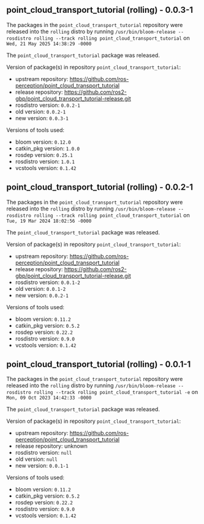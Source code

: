## point_cloud_transport_tutorial (rolling) - 0.0.3-1

The packages in the `point_cloud_transport_tutorial` repository were released into the `rolling` distro by running `/usr/bin/bloom-release --rosdistro rolling --track rolling point_cloud_transport_tutorial` on `Wed, 21 May 2025 14:38:29 -0000`

The `point_cloud_transport_tutorial` package was released.

Version of package(s) in repository `point_cloud_transport_tutorial`:

- upstream repository: https://github.com/ros-perception/point_cloud_transport_tutorial
- release repository: https://github.com/ros2-gbp/point_cloud_transport_tutorial-release.git
- rosdistro version: `0.0.2-1`
- old version: `0.0.2-1`
- new version: `0.0.3-1`

Versions of tools used:

- bloom version: `0.12.0`
- catkin_pkg version: `1.0.0`
- rosdep version: `0.25.1`
- rosdistro version: `1.0.1`
- vcstools version: `0.1.42`


## point_cloud_transport_tutorial (rolling) - 0.0.2-1

The packages in the `point_cloud_transport_tutorial` repository were released into the `rolling` distro by running `/usr/bin/bloom-release --rosdistro rolling --track rolling point_cloud_transport_tutorial` on `Tue, 19 Mar 2024 18:02:56 -0000`

The `point_cloud_transport_tutorial` package was released.

Version of package(s) in repository `point_cloud_transport_tutorial`:

- upstream repository: https://github.com/ros-perception/point_cloud_transport_tutorial
- release repository: https://github.com/ros2-gbp/point_cloud_transport_tutorial-release.git
- rosdistro version: `0.0.1-2`
- old version: `0.0.1-2`
- new version: `0.0.2-1`

Versions of tools used:

- bloom version: `0.11.2`
- catkin_pkg version: `0.5.2`
- rosdep version: `0.22.2`
- rosdistro version: `0.9.0`
- vcstools version: `0.1.42`


## point_cloud_transport_tutorial (rolling) - 0.0.1-1

The packages in the `point_cloud_transport_tutorial` repository were released into the `rolling` distro by running `/usr/bin/bloom-release --rosdistro rolling --track rolling point_cloud_transport_tutorial -e` on `Mon, 09 Oct 2023 14:42:33 -0000`

The `point_cloud_transport_tutorial` package was released.

Version of package(s) in repository `point_cloud_transport_tutorial`:

- upstream repository: https://github.com/ros-perception/point_cloud_transport_tutorial
- release repository: unknown
- rosdistro version: `null`
- old version: `null`
- new version: `0.0.1-1`

Versions of tools used:

- bloom version: `0.11.2`
- catkin_pkg version: `0.5.2`
- rosdep version: `0.22.2`
- rosdistro version: `0.9.0`
- vcstools version: `0.1.42`


